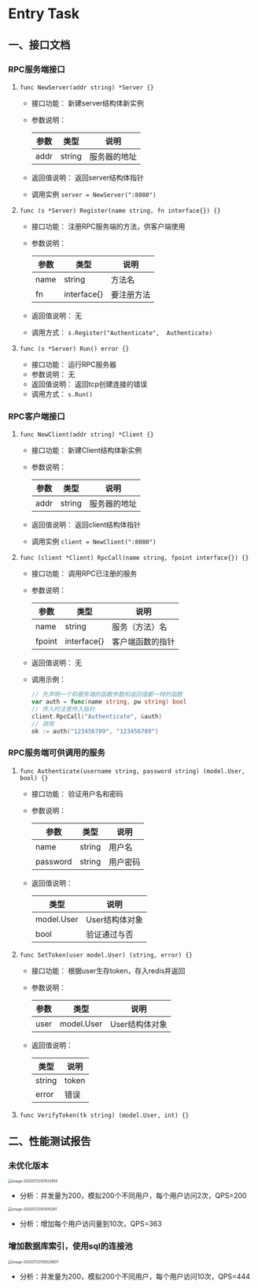 # Entry Task



## 一、接口文档

### RPC服务端接口

1. ``func NewServer(addr string) *Server {}``

   - 接口功能：
     新建server结构体新实例

   - 参数说明：

     | 参数 | 类型   | 说明         |
     | ---- | ------ | ------------ |
     | addr | string | 服务器的地址 |

   - 返回值说明：
     返回server结构体指针

   - 调用实例
     ``server = NewServer(":8080")``

2. ``func (s *Server) Register(name string, fn interface{}) {}``

   - 接口功能：
     注册RPC服务端的方法，供客户端使用

   - 参数说明：

     | 参数 | 类型        | 说明       |
     | ---- | ----------- | ---------- |
     | name | string      | 方法名     |
     | fn   | interface{} | 要注册方法 |

   - 返回值说明：
     无

   - 调用方式：
     ``s.Register("Authenticate",  Authenticate)``

3. ``func (s *Server) Run() error {}``

   - 接口功能：
     运行RPC服务器
   - 参数说明：
     无
   - 返回值说明：
     返回tcp创建连接的错误
   - 调用方式：
     ``s.Run()``

### RPC客户端接口

1. ``func NewClient(addr string) *Client {}``

   - 接口功能：
     新建Client结构体新实例

   - 参数说明：

     | 参数 | 类型   | 说明         |
     | ---- | ------ | ------------ |
     | addr | string | 服务器的地址 |

   - 返回值说明：
     返回client结构体指针

   - 调用实例
     ``client = NewClient(":8080")``

2. ``func (client *Client) RpcCall(name string, fpoint interface{}) {}``

   - 接口功能：
     调用RPC已注册的服务

   - 参数说明：

     | 参数   | 类型        | 说明             |
     | ------ | ----------- | ---------------- |
     | name   | string      | 服务（方法）名   |
     | fpoint | interface{} | 客户端函数的指针 |

   - 返回值说明：
     无

   - 调用示例：

     ```go
     // 先声明一个和服务端的函数参数和返回值都一样的函数
     var auth = func(name string, pw string) bool
     // 传入时注意传入指针
     client.RpcCall("Authenticate", &auth)
     // 调用
     ok := auth("123456789", "123456789")
     ```

### RPC服务端可供调用的服务

1. ``func Authenticate(username string, password string) (model.User, bool) {}``

   - 接口功能：
     验证用户名和密码

   - 参数说明：

     | 参数     | 类型   | 说明     |
     | -------- | ------ | -------- |
     | name     | string | 用户名   |
     | password | string | 用户密码 |

   - 返回值说明：

     | 类型       | 说明           |
     | ---------- | -------------- |
     | model.User | User结构体对象 |
     | bool       | 验证通过与否   |

2. ``func SetToken(user model.User) (string, error) {}``

   - 接口功能：
     根据user生存token，存入redis并返回

   - 参数说明：

     | 参数 | 类型       | 说明           |
     | ---- | ---------- | -------------- |
     | user | model.User | User结构体对象 |

   - 返回值说明：

     | 类型   | 说明  |
     | ------ | ----- |
     | string | token |
     | error  | 错误  |

3. ``func VerifyToken(tk string) (model.User, int) {}``




## 二、性能测试报告

### 未优化版本

<img src="/Users/yongxiangchen/Library/Application Support/typora-user-images/image-20200723101532914.png" alt="image-20200723101532914" style="zoom:50%;" />

- 分析：并发量为200，模拟200个不同用户，每个用户访问2次，QPS=200

<img src="/Users/yongxiangchen/Library/Application Support/typora-user-images/image-20200723101410291.png" alt="image-20200723101410291" style="zoom:50%;" />

- 分析：增加每个用户访问量到10次，QPS=363

### 增加数据库索引，使用sql的连接池

<img src="/Users/yongxiangchen/Library/Application Support/typora-user-images/image-20200723105520607.png" alt="image-20200723105520607" style="zoom:50%;" />

- 分析：并发量为200，模拟200个不同用户，每个用户访问10次，QPS=444

### 

